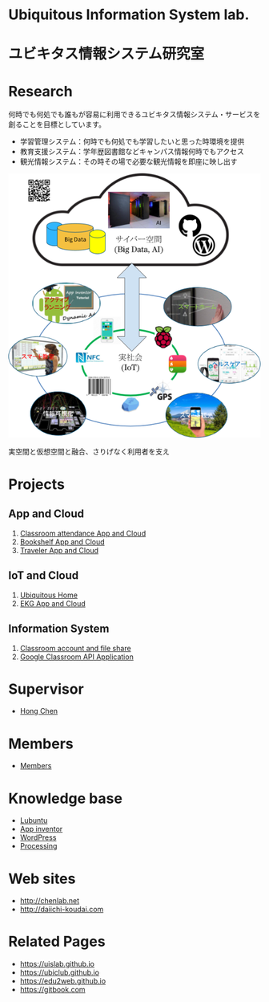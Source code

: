 # Ubiquitous Information System lab.
# ユビキタス情報システム研究室

# Research
何時でも何処でも誰もが容易に利用できるユビキタス情報システム・サービスを創ることを目標としています。

* 学習管理システム：何時でも何処でも学習したいと思った時環境を提供
* 教育支援システム：学年歴図書館などキャンパス情報何時でもアクセス
* 観光情報システム：その時その場で必要な観光情報を即座に映し出す

![](./uislab2017.png)

実空間と仮想空間と融合、さりげなく利用者を支え

# Projects

## App and Cloud
1. [Classroom attendance App and Cloud](./SmartClassroom)
1. [Bookshelf App and Cloud](./SmartLibrary)
1. [Traveler App and Cloud](./SmartTravel)

## IoT and Cloud
1. [Ubiquitous Home](./SmartHome)
1. [EKG App and Cloud](./SmartHealth)

## Information System
1. [Classroom account and file share](./SmartCloud)
1. [Google Classroom API Application](./SmartLearning)

# Supervisor
* [Hong Chen](https://chen420.github.io/)

# Members
* [Members](./Members.md)

# Knowledge base
* [Lubuntu](./lubuntu.md)
* [App inventor](./ai2.md)
* [WordPress](./wp.md)
* [Processing](./Processing.md)

# Web sites
* http://chenlab.net
* http://daiichi-koudai.com

# Related Pages
* https://uislab.github.io
* https://ubiclub.github.io
* https://edu2web.github.io
* https://gitbook.com
